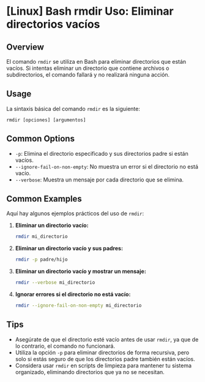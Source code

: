 # [Linux] Bash rmdir Uso: Eliminar directorios vacíos

## Overview
El comando `rmdir` se utiliza en Bash para eliminar directorios que están vacíos. Si intentas eliminar un directorio que contiene archivos o subdirectorios, el comando fallará y no realizará ninguna acción.

## Usage
La sintaxis básica del comando `rmdir` es la siguiente:

```
rmdir [opciones] [argumentos]
```

## Common Options
- `-p`: Elimina el directorio especificado y sus directorios padre si están vacíos.
- `--ignore-fail-on-non-empty`: No muestra un error si el directorio no está vacío.
- `--verbose`: Muestra un mensaje por cada directorio que se elimina.

## Common Examples
Aquí hay algunos ejemplos prácticos del uso de `rmdir`:

1. **Eliminar un directorio vacío:**
   ```bash
   rmdir mi_directorio
   ```

2. **Eliminar un directorio vacío y sus padres:**
   ```bash
   rmdir -p padre/hijo
   ```

3. **Eliminar un directorio vacío y mostrar un mensaje:**
   ```bash
   rmdir --verbose mi_directorio
   ```

4. **Ignorar errores si el directorio no está vacío:**
   ```bash
   rmdir --ignore-fail-on-non-empty mi_directorio
   ```

## Tips
- Asegúrate de que el directorio esté vacío antes de usar `rmdir`, ya que de lo contrario, el comando no funcionará.
- Utiliza la opción `-p` para eliminar directorios de forma recursiva, pero solo si estás seguro de que los directorios padre también están vacíos.
- Considera usar `rmdir` en scripts de limpieza para mantener tu sistema organizado, eliminando directorios que ya no se necesitan.